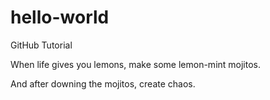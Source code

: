 # hello-world
GitHub Tutorial

When life gives you lemons, make some lemon-mint mojitos. 

And after downing the mojitos, create chaos. 
